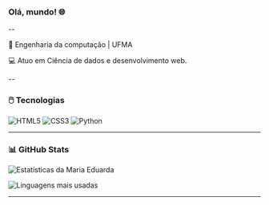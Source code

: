 ### Olá, mundo! 🌐

--

📖 Engenharia da computação | UFMA 

💻 Atuo em Ciência de dados e desenvolvimento web.

--

### 🖱️ Tecnologias
![HTML5](https://img.shields.io/badge/HTML5-E34F26?style=for-the-badge&logo=html5&logoColor=fff)
![CSS3](https://img.shields.io/badge/CSS3-1572B6?style=for-the-badge&logo=css3&logoColor=fff)
![Python](https://img.shields.io/badge/Python-3776AB?style=for-the-badge&logo=python&logoColor=fff)

---

### 📊 GitHub Stats

![Estatísticas da Maria Eduarda](https://github-readme-stats.vercel.app/api?username=mariaeduardapereiralima&show_icons=true&theme=calm&hide_title=true)

![Linguagens mais usadas](https://github-readme-stats.vercel.app/api/top-langs/?username=mariaeduardapereiralima&layout=compact&theme=calm)

---

